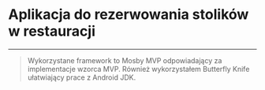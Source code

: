 # Aplikacja do rezerwowania stolików w restauracji

----
>Wykorzystane framework to Mosby MVP odpowiadający za implementacje wzorca MVP. Również wykorzystałem Butterfly Knife ułatwiający prace z Android JDK.
